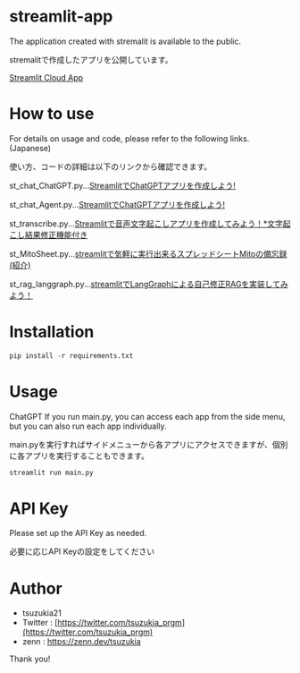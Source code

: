 # streamlit-app

The application created with stremalit is available to the public.

stremalitで作成したアプリを公開しています。

[Streamlit Cloud App](https://app-app-kuvmcxy8ydiaeyekydue6h.streamlit.app/)

# How to use

For details on usage and code, please refer to the following links.(Japanese)

使い方、コードの詳細は以下のリンクから確認できます。

st_chat_ChatGPT.py...[StreamlitでChatGPTアプリを作成しよう!](https://zenn.dev/tsuzukia/articles/bc0564a7a7f427)

st_chat_Agent.py...[StreamlitでChatGPTアプリを作成しよう!](https://zenn.dev/tsuzukia/articles/3fbf91647d50d4)

st_transcribe.py...[Streamlitで音声文字起こしアプリを作成してみよう！*文字起こし結果修正機能付き](https://zenn.dev/tsuzukia/articles/eb116703b71c5f)

st_MitoSheet.py...[streamlitで気軽に実行出来るスプレッドシートMitoの備忘録(紹介)](https://zenn.dev/tsuzukia/articles/338d70e1c7166d)

st_rag_langgraph.py...[streamlitでLangGraphによる自己修正RAGを実装してみよう！](https://zenn.dev/tsuzukia/articles/e4db5889a9a02c)

# Installation

```python
pip install -r requirements.txt
```

# Usage

ChatGPT
If you run main.py, you can access each app from the side menu, but you can also run each app individually.

main.pyを実行すればサイドメニューから各アプリにアクセスできますが、個別に各アプリを実行することもできます。

```python
streamlit run main.py
```

# API Key

Please set up the API Key as needed.

必要に応じAPI Keyの設定をしてください

# Author

* tsuzukia21
* Twitter : [https://twitter.com/tsuzukia_prgm](https://twitter.com/tsuzukia_prgm)
* zenn : https://zenn.dev/tsuzukia

Thank you!
